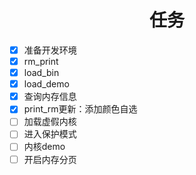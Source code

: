 # <h1 align="center">任务</h1>



* [x] 准备开发环境
* [x] rm_print
* [x] load_bin
* [x] load_demo
* [x] 查询内存信息
* [x] print_rm更新：添加颜色自选
* [ ] 加载虚假内核
* [ ] 进入保护模式
* [ ] 内核demo
* [ ] 开启内存分页